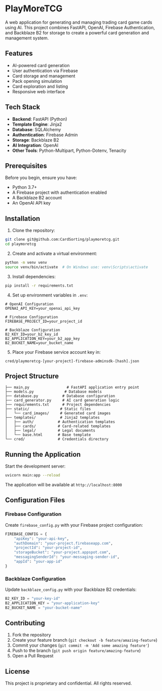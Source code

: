 # PlayMoreTCG

A web application for generating and managing trading card game cards using AI. This project combines FastAPI, OpenAI, Firebase Authentication, and Backblaze B2 for storage to create a powerful card generation and management system.

## Features

- AI-powered card generation
- User authentication via Firebase
- Card storage and management
- Pack opening simulation
- Card exploration and listing
- Responsive web interface

## Tech Stack

- **Backend**: FastAPI (Python)
- **Template Engine**: Jinja2
- **Database**: SQLAlchemy
- **Authentication**: Firebase Admin
- **Storage**: Backblaze B2
- **AI Integration**: OpenAI
- **Other Tools**: Python-Multipart, Python-Dotenv, Tenacity

## Prerequisites

Before you begin, ensure you have:
- Python 3.7+
- A Firebase project with authentication enabled
- A Backblaze B2 account
- An OpenAI API key

## Installation

1. Clone the repository:
```bash
git clone git@github.com:CardSorting/playmoretcg.git
cd playmoretcg
```

2. Create and activate a virtual environment:
```bash
python -m venv venv
source venv/bin/activate  # On Windows use: venv\Scripts\activate
```

3. Install dependencies:
```bash
pip install -r requirements.txt
```

4. Set up environment variables in `.env`:
```env
# OpenAI Configuration
OPENAI_API_KEY=your_openai_api_key

# Firebase Configuration
FIREBASE_PROJECT_ID=your_project_id

# Backblaze Configuration
B2_KEY_ID=your_b2_key_id
B2_APPLICATION_KEY=your_b2_app_key
B2_BUCKET_NAME=your_bucket_name
```

5. Place your Firebase service account key in:
```
cred/playmoretcg-[your-project]-firebase-adminsdk-[hash].json
```

## Project Structure

```
├── main.py                 # FastAPI application entry point
├── models.py              # Database models
├── database.py           # Database configuration
├── card_generator.py     # AI card generation logic
├── requirements.txt      # Project dependencies
├── static/              # Static files
│   └── card_images/     # Generated card images
├── templates/           # Jinja2 templates
│   ├── auth/           # Authentication templates
│   ├── cards/          # Card-related templates
│   ├── legal/          # Legal documents
│   └── base.html       # Base template
└── cred/               # Credentials directory
```

## Running the Application

Start the development server:
```bash
uvicorn main:app --reload
```

The application will be available at `http://localhost:8000`

## Configuration Files

### Firebase Configuration
Create `firebase_config.py` with your Firebase project configuration:
```python
FIREBASE_CONFIG = {
    "apiKey": "your-api-key",
    "authDomain": "your-project.firebaseapp.com",
    "projectId": "your-project-id",
    "storageBucket": "your-project.appspot.com",
    "messagingSenderId": "your-messaging-sender-id",
    "appId": "your-app-id"
}
```

### Backblaze Configuration
Update `backblaze_config.py` with your Backblaze B2 credentials:
```python
B2_KEY_ID = "your-key-id"
B2_APPLICATION_KEY = "your-application-key"
B2_BUCKET_NAME = "your-bucket-name"
```

## Contributing

1. Fork the repository
2. Create your feature branch (`git checkout -b feature/amazing-feature`)
3. Commit your changes (`git commit -m 'Add some amazing feature'`)
4. Push to the branch (`git push origin feature/amazing-feature`)
5. Open a Pull Request

## License

This project is proprietary and confidential. All rights reserved.